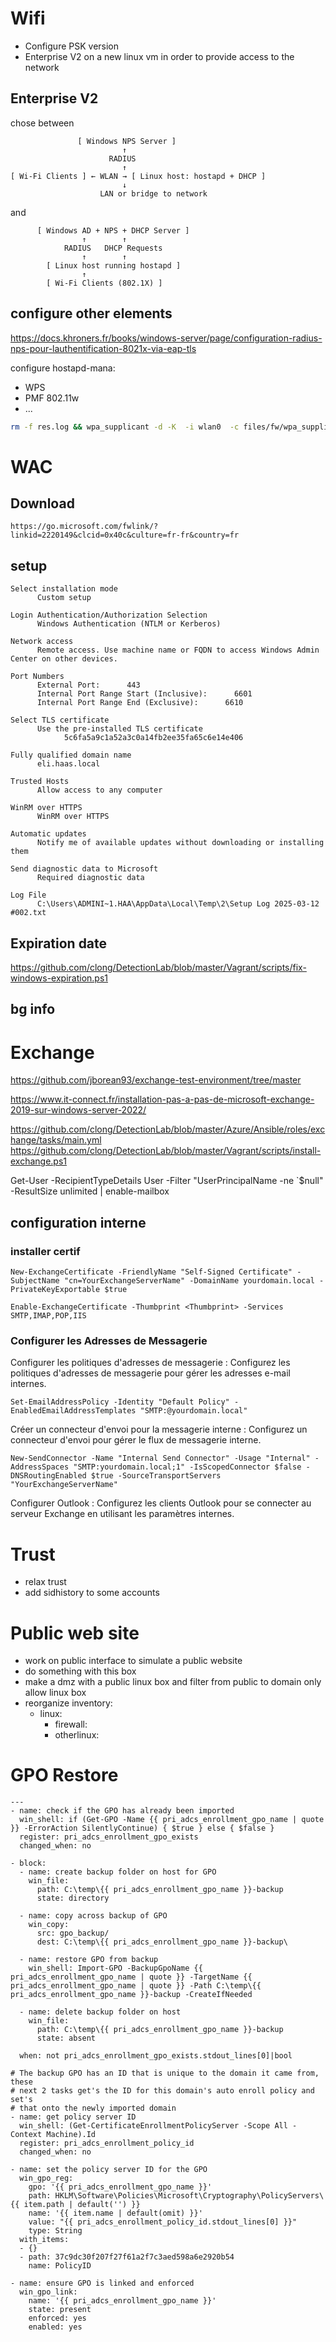 

# Wifi

* Configure PSK version
* Enterprise V2 on a new linux vm in order to provide access to the network  

## Enterprise V2

chose between
```
               [ Windows NPS Server ]
                         ↑
                      RADIUS
                         ↑
[ Wi-Fi Clients ] ← WLAN → [ Linux host: hostapd + DHCP ]
                         ↓
                    LAN or bridge to network
```
and
```
      [ Windows AD + NPS + DHCP Server ]
                ↑        ↑
            RADIUS   DHCP Requests
                ↑        ↑
        [ Linux host running hostapd ]
                ↑
        [ Wi-Fi Clients (802.1X) ]
```

## configure other elements
https://docs.khroners.fr/books/windows-server/page/configuration-radius-nps-pour-lauthentification-8021x-via-eap-tls

configure hostapd-mana:
* WPS
* PMF 802.11w 
* ...

```bash
rm -f res.log && wpa_supplicant -d -K  -i wlan0  -c files/fw/wpa_supplicant_haas.conf -f res.log
```

# WAC 

## Download
`https://go.microsoft.com/fwlink/?linkid=2220149&clcid=0x40c&culture=fr-fr&country=fr`

## setup 
```
Select installation mode
      Custom setup

Login Authentication/Authorization Selection
      Windows Authentication (NTLM or Kerberos)

Network access
      Remote access. Use machine name or FQDN to access Windows Admin Center on other devices.

Port Numbers
      External Port:      443
      Internal Port Range Start (Inclusive):      6601
      Internal Port Range End (Exclusive):      6610

Select TLS certificate
      Use the pre-installed TLS certificate
            5c6fa5a9c1a52a3c0a14fb2ee35fa65c6e14e406

Fully qualified domain name
      eli.haas.local

Trusted Hosts 
      Allow access to any computer

WinRM over HTTPS
      WinRM over HTTPS

Automatic updates
      Notify me of available updates without downloading or installing them

Send diagnostic data to Microsoft
      Required diagnostic data

Log File
      C:\Users\ADMINI~1.HAA\AppData\Local\Temp\2\Setup Log 2025-03-12 #002.txt
```


## Expiration date
 https://github.com/clong/DetectionLab/blob/master/Vagrant/scripts/fix-windows-expiration.ps1

## bg info
 
# Exchange
https://github.com/jborean93/exchange-test-environment/tree/master

https://www.it-connect.fr/installation-pas-a-pas-de-microsoft-exchange-2019-sur-windows-server-2022/

https://github.com/clong/DetectionLab/blob/master/Azure/Ansible/roles/exchange/tasks/main.yml
https://github.com/clong/DetectionLab/blob/master/Vagrant/scripts/install-exchange.ps1

 Get-User -RecipientTypeDetails User -Filter "UserPrincipalName -ne `$null" -ResultSize unlimited | enable-mailbox

## configuration interne

### installer certif
```
New-ExchangeCertificate -FriendlyName "Self-Signed Certificate" -SubjectName "cn=YourExchangeServerName" -DomainName yourdomain.local -PrivateKeyExportable $true

Enable-ExchangeCertificate -Thumbprint <Thumbprint> -Services SMTP,IMAP,POP,IIS

```
### Configurer les Adresses de Messagerie
Configurer les politiques d'adresses de messagerie : Configurez les politiques d'adresses de messagerie pour gérer les adresses e-mail internes.
```
Set-EmailAddressPolicy -Identity "Default Policy" -EnabledEmailAddressTemplates "SMTP:@yourdomain.local"
```

Créer un connecteur d'envoi pour la messagerie interne : Configurez un connecteur d'envoi pour gérer le flux de messagerie interne.
```
New-SendConnector -Name "Internal Send Connector" -Usage "Internal" -AddressSpaces "SMTP:yourdomain.local;1" -IsScopedConnector $false -DNSRoutingEnabled $true -SourceTransportServers "YourExchangeServerName"
```

Configurer Outlook : Configurez les clients Outlook pour se connecter au serveur Exchange en utilisant les paramètres internes.


# Trust

* relax trust
* add sidhistory to some accounts

# Public web site 
* work on public interface to simulate a public website
* do something with this box
* make a dmz with a public linux box and filter from public to domain only allow linux box
* reorganize inventory:
    - linux:
        - firewall:
        - otherlinux:



 # GPO Restore

```
---
- name: check if the GPO has already been imported
  win_shell: if (Get-GPO -Name {{ pri_adcs_enrollment_gpo_name | quote }} -ErrorAction SilentlyContinue) { $true } else { $false }
  register: pri_adcs_enrollment_gpo_exists
  changed_when: no

- block:
  - name: create backup folder on host for GPO
    win_file:
      path: C:\temp\{{ pri_adcs_enrollment_gpo_name }}-backup
      state: directory

  - name: copy across backup of GPO
    win_copy:
      src: gpo_backup/
      dest: C:\temp\{{ pri_adcs_enrollment_gpo_name }}-backup\

  - name: restore GPO from backup
    win_shell: Import-GPO -BackupGpoName {{ pri_adcs_enrollment_gpo_name | quote }} -TargetName {{ pri_adcs_enrollment_gpo_name | quote }} -Path C:\temp\{{ pri_adcs_enrollment_gpo_name }}-backup -CreateIfNeeded

  - name: delete backup folder on host
    win_file:
      path: C:\temp\{{ pri_adcs_enrollment_gpo_name }}-backup
      state: absent
      
  when: not pri_adcs_enrollment_gpo_exists.stdout_lines[0]|bool

# The backup GPO has an ID that is unique to the domain it came from, these
# next 2 tasks get's the ID for this domain's auto enroll policy and set's
# that onto the newly imported domain
- name: get policy server ID
  win_shell: (Get-CertificateEnrollmentPolicyServer -Scope All -Context Machine).Id
  register: pri_adcs_enrollment_policy_id
  changed_when: no

- name: set the policy server ID for the GPO
  win_gpo_reg:
    gpo: '{{ pri_adcs_enrollment_gpo_name }}'
    path: HKLM\Software\Policies\Microsoft\Cryptography\PolicyServers\{{ item.path | default('') }}
    name: '{{ item.name | default(omit) }}'
    value: "{{ pri_adcs_enrollment_policy_id.stdout_lines[0] }}"
    type: String
  with_items:
  - {}
  - path: 37c9dc30f207f27f61a2f7c3aed598a6e2920b54
    name: PolicyID

- name: ensure GPO is linked and enforced
  win_gpo_link:
    name: '{{ pri_adcs_enrollment_gpo_name }}'
    state: present
    enforced: yes
    enabled: yes
```